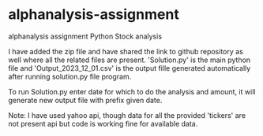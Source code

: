 # alphanalysis-assignment
alphanalysis assignment Python Stock analysis

I have added the zip file and have shared the link to github repository as well where all the related files are present. 'Solution.py' is the main python file and 'Output_2023_12_01.csv' is the output fille generated automatically after running solution.py file program. 

To run Solution.py enter date for which to do the analysis and amount, it will generate new output file with prefix given date.

Note: I have used yahoo api, though data for all the provided 'tickers' are not present api but code is working fine for available data.
